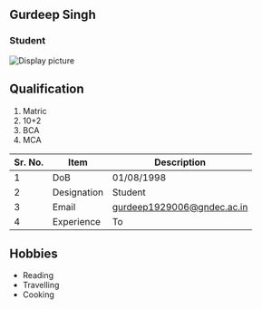 ## Gurdeep Singh

### Student

![Display picture](Photos/Gurdeep_Singh.jpg)

## Qualification

1. Matric 
2. 10+2
3. BCA
4. MCA


| Sr. No. | Item        | Description     |
| ------- | ----------- | --------------- |
| 1       | DoB         | 01/08/1998      |
| 2       | Designation | Student         |
| 3       | Email       | gurdeep1929006@gndec.ac.in |
| 4       | Experience  | To              |

## Hobbies

- Reading
- Travelling
- Cooking

